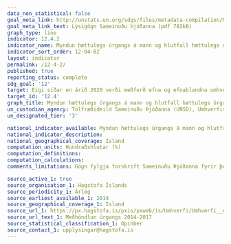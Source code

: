 ```yaml
---
data_non_statistical: false
goal_meta_link: http://unstats.un.org/sdgs/files/metadata-compilation/Metadata-Goal-12.pdf
goal_meta_link_text: Lýsigögn Sameinuðu Þjóðanna (pdf 782kB)
graph_type: line
indicator: 12.4.2
indicator_name: Myndun hættulegs úrgangs á mann og hlutfall hættulegs úrgangs sem fær meðhöndlun, eftir tegund meðhöndlunar.
indicator_sort_order: 12-04-02
layout: indicator
permalink: /12-4-2/
published: true
reporting_status: complete
sdg_goal: '12'
target: Eigi síðar en árið 2020 verði meðferð efna og efnablandna umhverfisvænni á öllum stigum, sem og meðhöndlun úrgangs með slíkum spilliefnum, í samræmi við alþjóðlegar rammaáætlanir sem samþykktar hafa verið. Dregið verði verulega úr losun efna og efnablandna út í andrúmsloftið, vatn og jarðveg í því skyni að lágmarka skaðleg áhrif á heilsu manna og umhverfið.
target_id: '12.4'
graph_title: Myndun hættulegs úrgangs á mann og hlutfall hættulegs úrgangs sem fær meðhöndlun, eftir tegund meðhöndlunar.
un_custodian_agency: Tölfræðideild Sameinuðu Þjóðanna (UNSD), Umhverfisstofnun Sameinuðu Þjóðanna (UNEP)
un_designated_tier: '3'

national_indicator_available: Myndun hættulegs úrgangs á mann og hlutfall hættulegs úrgangs sem fær meðhöndlun, eftir tegund meðhöndlunar.
national_indicator_description:
national_geographical_coverage: Ísland
computation_units: Hundraðshlutar (%)
computation_definitions:
computation_calculations: 
comments_limitations: Gögn fylgja forskrift Sameinuðu Þjóðanna fyrir þennan mælikvarða. Þessi mælikvarði var fundinn í samstarfi við sérfræðinga í málefninu.

source_active_1: true
source_organisation_1: Hagstofa Íslands
source_periodicity_1: Árleg
source_earliest_available_1: 2014
source_geographical_coverage_1: Ísland
source_url_1: https://px.hagstofa.is/pxis/pxweb/is/Umhverfi/Umhverfi__urgangur/UMH04105.px
source_url_text_1: Meðhöndlun úrgangs 2014-2017
source_statistical_classification_1: Opinber
source_contact_1: upplysingar@hagstofa.is
---
```

